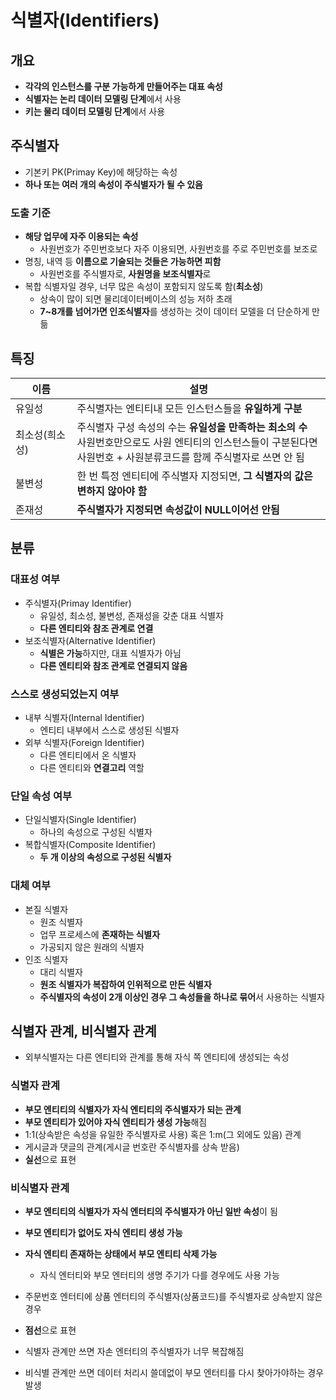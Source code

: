 # 식별자(Identifiers)

## 개요

- **각각의 인스턴스를 구분 가능하게 만들어주는 대표 속성**
- **식별자는 논리 데이터 모델링 단계**에서 사용
- **키는 물리 데이터 모델링 단계**에서 사용



## 주식별자

- 기본키 PK(Primay Key)에 해당하는 속성
- **하나 또는 여러 개의 속성이 주식별자가 될 수 있음**

### 도출 기준

- **해당 업무에 자주 이용되는 속성**
  - 사원번호가 주민번호보다 자주 이용되면, 사원번호를 주로 주민번호를 보조로
- 명칭, 내역 등 **이름으로 기술되는 것들은 가능하면 피함**
  - 사원번호를 주식별자로, **사원명을 보조식별자**로
- 복합 식별자일 경우, 너무 많은 속성이 포함되지 않도록 함(**최소성**)
  - 상속이 많이 되면 물리데이터베이스의 성능 저하 초래
  - **7~8개를 넘어가면 인조식별자**를 생성하는 것이 데이터 모델을 더 단순하게 만듦



## 특징

| 이름           | 설명                                                         |
| -------------- | ------------------------------------------------------------ |
| 유일성         | 주식별자는 엔티티내 모든 인스턴스들을 **유일하게 구분**      |
| 최소성(희소성) | 주식별자 구성 속성의 수는 **유일성을 만족하는 최소의 수**<br />사원번호만으로도 사원 엔티티의 인스턴스들이 구분된다면<br />사원번호 + 사원분류코드를 함께 주식별자로 쓰면 안 됨 |
| 불변성         | 한 번 특정 엔티티에 주식별자 지정되면, **그 식별자의 값은 변하지 않아야 함** |
| 존재성         | **주식별자가 지정되면 속성값이 NULL이어선 안됨**             |



## 분류

### 대표성 여부

- 주식별자(Primay Identifier)
  - 유일성, 최소성, 불변성, 존재성을 갖춘 대표 식별자
  - **다른 엔티티와 참조 관계로 연결**
- 보조식별자(Alternative Identifier)
  - **식별은 가능**하지만, 대표 식별자가 아님
  - **다른 엔티티와 참조 관계로 연결되지 않음**

### 스스로 생성되었는지 여부

- 내부 식별자(Internal Identifier)
  - 엔티티 내부에서 스스로 생성된 식별자
- 외부 식별자(Foreign Identifier)
  - 다른 엔티티에서 온 식별자
  - 다른 엔티티와 **연결고리** 역할

### 단일 속성 여부

- 단일식별자(Single Identifier)
  - 하나의 속성으로 구성된 식별자
- 복합식별자(Composite Identifier)
  - **두 개 이상의 속성으로 구성된 식별자**

### 대체 여부

- 본질 식별자
  - 원조 식별자
  - 업무 프로세스에 **존재하는 식별자**
  - 가공되지 않은 원래의 식별자
- 인조 식별자
  - 대리 식별자
  - **원조 식별자가 복잡하여 인위적으로 만든 식별자**
  - **주식별자의 속성이 2개 이상인 경우 그 속성들을 하나로 묶어**서 사용하는 식별자



## 식별자 관계, 비식별자 관계

- 외부식별자는 다른 엔티티와 관계를 통해 자식 쪽 엔티티에 생성되는 속성

### 식별자 관계

- **부모 엔티티의 식별자가 자식 엔티티의 주식별자가 되는 관계**
- **부모 엔티티가 있어야 자식 엔티티가 생성 가능**해짐
- 1:1(상속받은 속성을 유일한 주식별자로 사용) 혹은 1:m(그 외에도 있음) 관계
- 게시글과 댓글의 관계(게시글 번호란 주식별자를 상속 받음)
- **실선**으로 표현



### 비식별자 관계

- **부모 엔티티의 식별자가 자식 엔터티의 주식별자가 아닌 일반 속성**이 됨
- **부모 엔티티가 없어도 자식 엔티티 생성 가능**
- **자식 엔티티 존재하는 상태에서 부모 엔티티 삭제 가능**
  - 자식 엔터티와 부모 엔터티의 생명 주기가 다를 경우에도 사용 가능
- 주문번호 엔터티에 상품 엔터티의 주식별자(상품코드)를 주식별자로 상속받지 않은 경우
- **점선**으로 표현



- 식별자 관계만 쓰면 자손 엔터티의 주식별자가 너무 복잡해짐
- 비식별 관계만 쓰면 데이터 처리시 쓸데없이 부모 엔터티를 다시 찾아가야하는 경우 발생